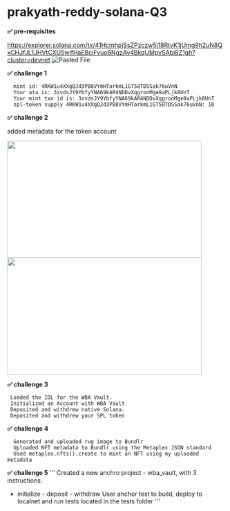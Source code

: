 # prakyath-reddy-solana-Q3

**✅ pre-requisites** 

https://explorer.solana.com/tx/41HcmhpjSsZPzczw5j18RtvK1jUmg9h2uN8QxCHJfJL1JHVtCXU5wifHaEBciFvuo8NgzAv4BkqUMpvSAbi8Z1gh?cluster=devnet
![Pasted File](https://github.com/Web3-Builders-Alliance/prakyath-reddy-solana-Q3/assets/40018628/e6f2bd35-ec52-4b48-b15d-c9b880d6492a)

**✅ challenge 1**
```
  mint id: 4RKW1u4XXgQJd3PB8VYmHTarkmL1GT58TDSSak76uVnN
  Your ata is: 3zvdsJY9YbfyYNA69kAR4NDDvXqgronMge8aPLjk8UnT
  Your mint txn id is: 3zvdsJY9YbfyYNA69kAR4NDDvXqgronMge8aPLjk8UnT
  spl-token supply 4RKW1u4XXgQJd3PB8VYmHTarkmL1GT58TDSSak76uVnN: 10
```

**✅ challenge 2**

added metadata for the token account

<img src="https://github.com/Web3-Builders-Alliance/prakyath-reddy-solana-Q3/assets/40018628/fadb757d-972e-479e-a57b-7de7f7e15a2e" width="450" height="270" />
<img src="https://github.com/Web3-Builders-Alliance/prakyath-reddy-solana-Q3/assets/40018628/5a938f65-06eb-4391-a100-77644074bedf" width="450" height="270" />

**✅ challenge 3**
```
 Loaded the IDL for the WBA Vault. 
 Initialized an Account with WBA Vault
 Deposited and withdrew native Solana.
 Deposited and withdrew your SPL token
```

**✅ challenge 4**
```
  Generated and uploaded rug image to Bundlr
  Uploaded NFT metadata to Bundlr using the Metaplex JSON standard
  Used metaplex.nfts().create to mint an NFT using my uploaded metadata
```

**✅ challenge 5**
'''
  Created a new anchro project - wba_vault, with 3 instructions:
  - initialize - deposit - withdraw
  User anchor test to build, deploy to localnet and run tests located in the tests folder
'''

